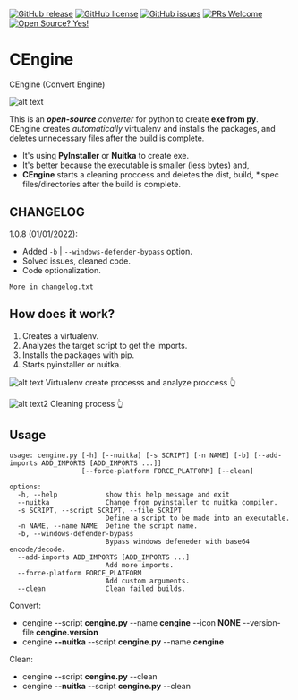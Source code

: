 [![GitHub release](https://img.shields.io/github/release/Da4ndo/CEngine)](https://gitHub.com/Da4ndo/CEngine/releases/)
[![GitHub license](https://img.shields.io/github/license/Da4ndo/CEngine)](https://github.com/Da4ndo/CEngine/blob/master/LICENSE)
[![GitHub issues](https://img.shields.io/github/issues/Da4ndo/CEngine)](https://GitHub.com/Da4ndo/CEngine/issues/)
[![PRs Welcome](https://img.shields.io/badge/PRs-welcome-brightgreen.svg?style=flat-square)](http://makeapullrequest.com)
[![Open Source? Yes!](https://badgen.net/badge/Open%20Source%20%3F/Yes%21/blue?icon=github)](https://github.com/Da4ndo/CEngine)

# CEngine

CEngine (Convert Engine)

![alt text](https://github.com/Mesteri05/CEngine/blob/main/images/cengine.icon.jpg)

This is an ***open-source*** *converter* for python to create **exe from py**. CEngine creates *automatically* virtualenv and installs the packages, and deletes unnecessary files after the build is complete.

- It's using **PyInstaller** or **Nuitka** to create exe. 
- It's better because the executable is smaller (less bytes) and,
- **CEngine** starts a cleaning proccess and deletes the dist, build, *.spec files/directories after the build is complete.

## CHANGELOG

1.0.8 (01/01/2022):

- Added `-b` | `--windows-defender-bypass` option.
- Solved issues, cleaned code.
- Code optionalization.

`More in changelog.txt`

## How does it work?

1. Creates a virtualenv.
2. Analyzes the target script to get the imports.
3. Installs the packages with pip.
4. Starts pyinstaller or nuitka.

![alt text](https://github.com/Mesteri05/CEngine/blob/main/images/running_in_console.png)
Virtualenv create processs and analyze proccess 👆

![alt text2](https://github.com/Mesteri05/CEngine/blob/main/images/running_in_console2.png)
Cleaning process 👆

## Usage

```
usage: cengine.py [-h] [--nuitka] [-s SCRIPT] [-n NAME] [-b] [--add-imports ADD_IMPORTS [ADD_IMPORTS ...]]
                  [--force-platform FORCE_PLATFORM] [--clean]

options:
  -h, --help            show this help message and exit
  --nuitka              Change from pyinstaller to nuitka compiler.
  -s SCRIPT, --script SCRIPT, --file SCRIPT
                        Define a script to be made into an executable.
  -n NAME, --name NAME  Define the script name.
  -b, --windows-defender-bypass
                        Bypass windows defeneder with base64 encode/decode.
  --add-imports ADD_IMPORTS [ADD_IMPORTS ...]
                        Add more imports.
  --force-platform FORCE_PLATFORM
                        Add custom arguments.
  --clean               Clean failed builds.
```
Convert: 

- cengine --script **cengine.py** --name **cengine** --icon **NONE** --version-file **cengine.version**
- cengine **--nuitka** --script **cengine.py** --name **cengine**

Clean:

- cengine --script **cengine.py** --clean
- cengine **--nuitka** --script **cengine.py** --clean
